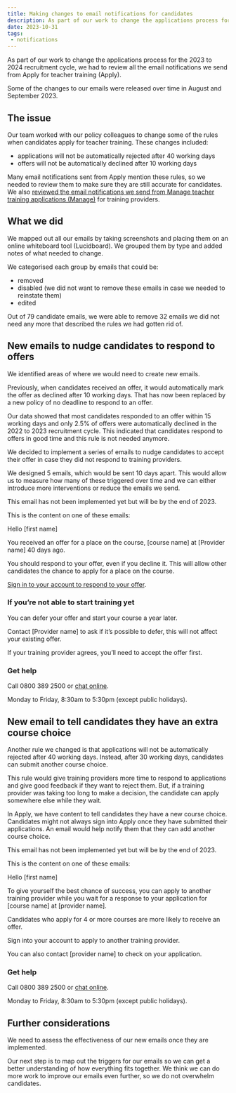 ```yaml
---
title: Making changes to email notifications for candidates
description: As part of our work to change the applications process for the 2023 to 2024 recruitment cycle, we reviewed all the email notifications we send from Apply
date: 2023-10-31
tags:
 - notifications
---
```


As part of our work to change the applications process for the 2023 to 2024 recruitment cycle, we had to review all the email notifications we send from Apply for teacher training (Apply).

Some of the changes to our emails were released over time in August and September 2023.

## The issue

Our team worked with our policy colleagues to change some of the rules when candidates apply for teacher training. These changes included:

- applications will not be automatically rejected after 40 working days
- offers will not be automatically declined after 10 working days

Many email notifications sent from Apply mention these rules, so we needed to review them to make sure they are still accurate for candidates. We also [reviewed the email notifications we send from Manage teacher training applications (Manage)](/manage-teacher-training-applications/making-changes-to-email-notifications-for-training-providers) for training providers.

## What we did

We mapped out all our emails by taking screenshots and placing them on an online whiteboard tool (Lucidboard). We grouped them by type and added notes of what needed to change.

We categorised each group by emails that could be:

- removed
- disabled (we did not want to remove these emails in case we needed to reinstate them)
- edited

Out of 79 candidate emails, we were able to remove 32 emails we did not need any more that described the rules we had gotten rid of.

## New emails to nudge candidates to respond to offers

We identified areas of where we would need to create new emails.

Previously, when candidates received an offer, it would automatically mark the offer as declined after 10 working days. That has now been replaced by a new policy of no deadline to respond to an offer.

Our data showed that most candidates responded to an offer within 15 working days and only 2.5% of offers were automatically declined in the 2022 to 2023 recruitment cycle. This indicated  that candidates respond to offers in good time and this rule is not needed anymore.

We decided to implement a series of emails to nudge candidates to accept their offer in case they did not respond to training providers.

We designed 5 emails, which would be sent 10 days apart. This would allow us to measure how many of these triggered over time and we can either introduce more interventions or reduce the emails we send.

This email has not been implemented yet but will be by the end of 2023.

This is the content on one of these emails:

<div class="govuk-inset-text">

Hello [first name]

You received an offer for a place on the course, [course name] at [Provider name] 40 days ago.

You should respond to your offer, even if you decline it. This will allow other candidates the chance to apply for a place on the course.

[Sign in to your account to respond to your offer](/apply-for-teacher-training.service.gov.uk/candidate/account).

### If you’re not able to start training yet

You can defer your offer and start your course a year later.

Contact [Provider name] to ask if it’s possible to defer, this will not affect your existing offer.

If your training provider agrees, you’ll need to accept the offer first.

### Get help

Call 0800 389 2500 or [chat online](/getintoteaching.education.gov.uk/help-and-support).

Monday to Friday, 8:30am to 5:30pm (except public holidays).
</div>

## New email to tell candidates they have an extra course choice

Another rule we changed is that applications will not be automatically rejected after 40 working days. Instead, after 30 working days, candidates can submit another course choice.

This rule would give training providers more time to respond to applications and give good feedback if they want to reject them. But, if a training provider was taking too long to make a decision, the candidate can apply somewhere else while they wait.

In Apply, we have content to tell candidates they have a new course choice. Candidates might not always sign into Apply once they have submitted their applications. An email would help notify them that they can add another course choice.

This email has not been implemented yet but will be by the end of 2023.

This is the content on one of these emails:

<div class="govuk-inset-text">

Hello [first name]

To give yourself the best chance of success, you can apply to another training provider while you wait for a response to your application for [course name] at [provider name].

Candidates who apply for 4 or more courses are more likely to receive an offer.

Sign into your account to apply to another training provider.

You can also contact [provider name] to check on your application.

### Get help

Call 0800 389 2500 or [chat online](/getintoteaching.education.gov.uk/help-and-support).

Monday to Friday, 8:30am to 5:30pm (except public holidays).
</div>

## Further considerations

We need to assess the effectiveness of our new emails once they are implemented.

Our next step is to map out the triggers for our emails so we can get a better understanding of how everything fits together. We think we can do more work to improve our emails even further, so we do not overwhelm candidates.
